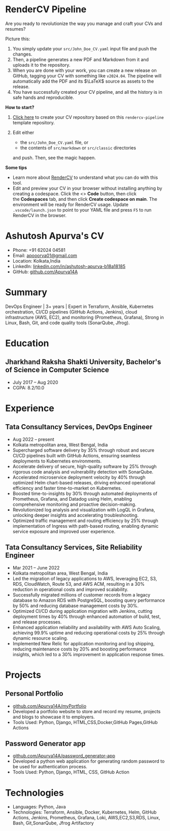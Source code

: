 <!-- Remove below in src/markdown/Header.j2.md not in README.md -->

# RenderCV Pipeline

Are you ready to revolutionize the way you manage and craft your CVs and resumes?

Picture this:

1.  You simply update your `src/John_Doe_CV.yaml` input file and push the changes.
2.  Then, a pipeline generates a new PDF and Markdown from it and uploads it to the repository.
3.  When you are done with your work, you can create a new release on GitHub, tagging your CV with something like `v2024.04`. The pipeline will automatically add the PDF and its $\LaTeX$ source as assets to the release.
4.  You have successfully created your CV pipeline, and all the history is in safe hands and reproducible.

**How to start?**

1.  [Click here](https://github.com/new?template_name=rendercv-pipeline&template_owner=sinaatalay) to create your CV repository based on this `rendercv-pipeline` template repository.
2.  Edit either
    -  the `src/John_Doe_CV.yaml` file, or
    -  the contents of `src/markdown` or `src/classic` directories
    
    and push. Then, see the magic happen.

**Some tips**

-  Learn more about [RenderCV](https://github.com/sinaatalay/rendercv) to understand what you can do with this tool.
-  Edit and preview your CV in your browser without installing anything by creating a codespace. Click the <> **Code** button, then click the **Codespaces** tab, and then click **Create codespace on main**. The environment will be ready for RenderCV usage. Update `.vscode/launch.json` to point to your YAML file and press `F5` to run RenderCV in the browser.

<!-- Remove above in src/markdown/Header.j2.md not in README.md -->
# Ashutosh Apurva's CV

- Phone: +91 62024 04581
- Email: [apooorva01@gmail.com](mailto:apooorva01@gmail.com)
- Location: Kolkata,India
- LinkedIn: [linkedin.com/in/ashutosh-apurva-b18a18185](https://linkedin.com/in/linkedin.com/in/ashutosh-apurva-b18a18185)
- GitHub: [github.com/Apurva14A](https://github.com/github.com/Apurva14A)


# Summary

DevOps Engineer | 3+ years | Expert in Terraform, Ansible, Kubernetes orchestration, CI/CD pipelines (GitHub Actions, Jenkins), cloud infrastructure (AWS, EC2), and monitoring (Prometheus, Grafana), Strong in Linux, Bash, Git, and code quality tools (SonarQube, Jfrog).

# Education

## Jharkhand Raksha Shakti University, Bachelor's of Science in Computer Science

- July 2017 – Aug 2020
- CGPA: 8.2/10.0

# Experience

## Tata Consultancy Services, DevOps Engineer

- Aug 2022 – present
- Kolkata metropolitan area, West Bengal, India
- Supercharged software delivery by 35% through robust and secure CI/CD pipelines built with GitHub Actions, ensuring seamless deployments to Kubernetes environments.
- Accelerate delivery of secure, high-quality software by 25% through rigorous code analysis and vulnerability detection with SonarQube.
- Accelerated microservice deployment velocity by 40% through optimized Helm chart-based releases, driving enhanced operational efficiency and faster time-to-market on Kubernetes.
- Boosted time-to-insights by 30% through automated deployments of Prometheus, Grafana, and Datadog using Helm, enabling comprehensive monitoring and proactive decision-making.
- Revolutionized log analysis and visualization with LogQL in Grafana, unlocking deeper insights and accelerating troubleshooting.
- Optimized traffic management and routing efficiency by 25% through implementation of Ingress with path-based routing, enabling dynamic service exposure and improved user experience.

## Tata Consultancy Services, Site Reliability Engineer

- Mar 2021 – June 2022
- Kolkata metropolitan area, West Bengal, India
- Led the migration of legacy applications to AWS, leveraging EC2, S3, RDS, CloudWatch, Route 53, and AWS ACM, resulting in a 30% reduction in operational costs and improved scalability.
- Successfully migrated millions of customer records from a legacy database to Amazon RDS with PostgreSQL, boosting query performance by 50% and reducing database management costs by 30%.
- Optimized CI/CD during application migration with Jenkins, cutting deployment times by 40% through enhanced automation of build, test, and release processes.
- Enhanced application reliability and availability with AWS Auto Scaling, achieving 99.9% uptime and reducing operational costs by 25% through dynamic resource scaling.
- Implemented New Relic for application monitoring and log shipping, reducing maintenance costs by 20% and boosting performance insights, which led to a 30% improvement in application response times.

# Projects

## Personal Portfolio

- [github.com/Apurva14A/myPortfolio](https://github.com/Apurva14A/myPortfolio)
- Developed a portfolio website to store and record my resume, projects and blogs to showcase it to employers.
- Tools Used: Python, Django, HTML,CSS,Docker,GitHub Pages,GitHub Actions

## Password Generator app

- [github.com/Apurva14A/password_generator-app](https://github.com/Apurva14A/password_generator-app)
- Developed a python web application for generating random password to be used for authentication process.
- Tools Used: Python, Django, HTML, CSS, GitHub Action

# Technologies

- Languages: Python, Java
- Technologies: Terraform, Ansible, Docker, Kubernetes, Helm, GitHub Actions, Jenkins, Prometheus, Grafana, Loki, AWS,EC2,S3,RDS, Linux, Bash, Git,SonarQube, Jfrog Artifactory
